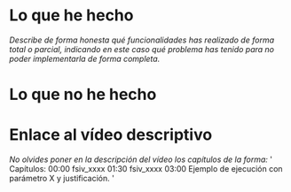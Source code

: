 # Lo que he hecho

_Describe de forma honesta qué funcionalidades has realizado de forma total o parcial, indicando en este caso qué problema has tenido para no poder implementarla de forma completa._

# Lo que no he hecho

# Enlace al vídeo descriptivo

_No olvides poner en la descripción del vídeo los capítulos de la forma:_
'
Capítulos:
00:00 fsiv_xxxx
01:30 fsiv_xxxx
03:00 Ejemplo de ejecución con parámetro X y justificación.
'

